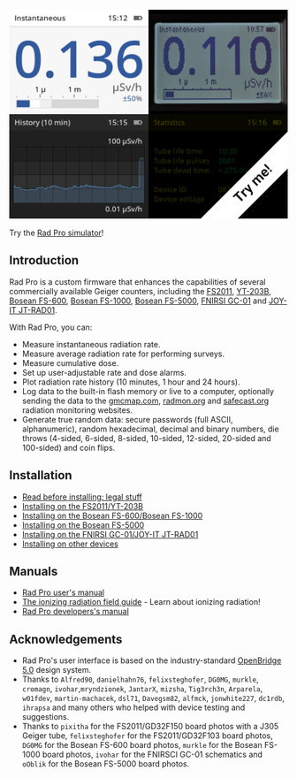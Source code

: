 [![Rad Pro Simulator - Try me!](docs/img/radpro-title-tryme.png)](https://gissio.github.io/radpro/simulator/)

Try the [Rad Pro simulator](https://gissio.github.io/radpro/simulator/)!

## Introduction

Rad Pro is a custom firmware that enhances the capabilities of several commercially available Geiger counters, including the [FS2011](docs/devices/FS2011/install.md), [YT-203B](docs/devices/FS2011/install.md), [Bosean FS-600](docs/devices/Bosean%20FS-600,%20FS-1000/install.md), [Bosean FS-1000](docs/devices/Bosean%20FS-600,%20FS-1000/install.md), [Bosean FS-5000](docs/devices/Bosean%20FS-5000/install.md), [FNIRSI GC-01](docs/devices/FNIRSI%20GC-01/install.md) and [JOY-IT JT-RAD01](https://joy-it.net/en/products/JT-RAD01).

With Rad Pro, you can:

* Measure instantaneous radiation rate.
* Measure average radiation rate for performing surveys.
* Measure cumulative dose.
* Set up user-adjustable rate and dose alarms.
* Plot radiation rate history (10 minutes, 1 hour and 24 hours).
* Log data to the built-in flash memory or live to a computer, optionally sending the data to the [gmcmap.com](https://gmcmap.com), [radmon.org](https://radmon.org) and [safecast.org](https://map.safecast.org) radiation monitoring websites.
* Generate true random data: secure passwords (full ASCII, alphanumeric), random hexadecimal, decimal and binary numbers, die throws (4-sided, 6-sided, 8-sided, 10-sided, 12-sided, 20-sided and 100-sided) and coin flips.

## Installation

* [Read before installing: legal stuff](docs/legal.md)
* [Installing on the FS2011/YT-203B](docs/devices/FS2011/install.md)
* [Installing on the Bosean FS-600/Bosean FS-1000](docs/devices/Bosean%20FS-600,%20FS-1000/install.md)
* [Installing on the Bosean FS-5000](docs/devices/Bosean%20FS-5000/install.md)
* [Installing on the FNIRSI GC-01/JOY-IT JT-RAD01](docs/devices/FNIRSI%20GC-01/install.md)
* [Installing on other devices](docs/install-other.md)

## Manuals

* [Rad Pro user's manual](docs/manual.md)
* [The ionizing radiation field guide](docs/field-guide.md) - Learn about ionizing radiation!
* [Rad Pro developers's manual](docs/developers.md)

## Acknowledgements

* Rad Pro's user interface is based on the industry-standard [OpenBridge 5.0](https://www.openbridge.no/) design system.
* Thanks to `Alfred90`, `danielhahn76`, `felixsteghofer`, `DG0MG`, `murkle`, `cromagn`, `ivohar`,`mryndzionek`, `JantarX`,  `mizsha`, `Tig3rch3n`, `Arparela`, `w01fdev`, `martin-machacek`, `dsl71`, `Davegsm82`, `alfmck`, `jonwhite227`, `dc1rdb`, `ihrapsa` and many others who helped with device testing and suggestions.
* Thanks to `pixitha` for the FS2011/GD32F150 board photos with a J305 Geiger tube, `felixsteghofer` for the FS2011/GD32F103 board photos, `DG0MG` for the Bosean FS-600 board photos, `murkle` for the Bosean FS-1000 board photos, `ivohar` for the FNIRSCI GC-01 schematics and `oOblik` for the Bosean FS-5000 board photos.
